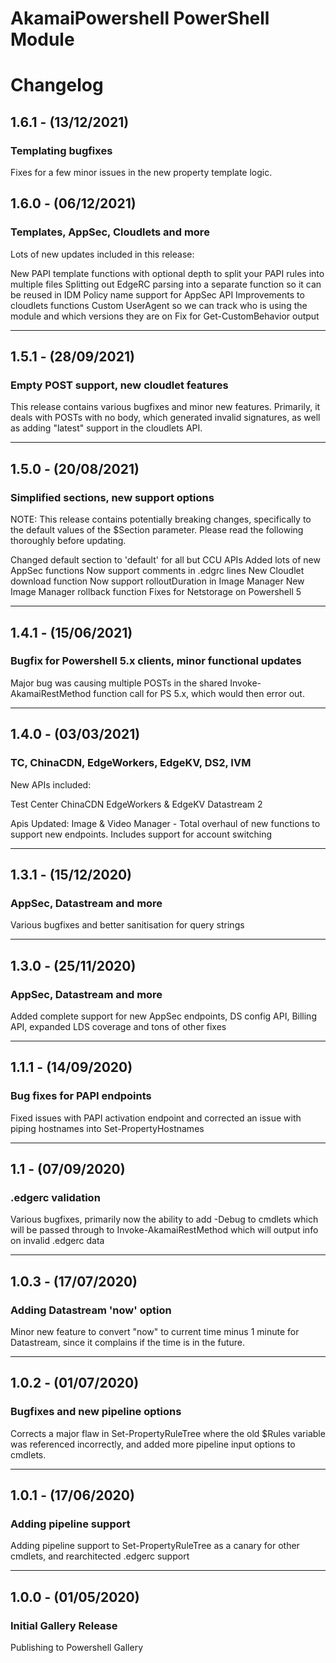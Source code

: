 # AkamaiPowershell PowerShell Module
# Changelog

## 1.6.1 - (13/12/2021)

### Templating bugfixes
Fixes for a few minor issues in the new property template logic.

## 1.6.0 - (06/12/2021)

### Templates, AppSec, Cloudlets and more
Lots of new updates included in this release:

New PAPI template functions with optional depth to split your PAPI rules into multiple files
Splitting out EdgeRC parsing into a separate function so it can be reused in IDM
Policy name support for AppSec API
Improvements to cloudlets functions
Custom UserAgent so we can track who is using the module and which versions they are on
Fix for Get-CustomBehavior output

----

## 1.5.1 - (28/09/2021)

### Empty POST support, new cloudlet features
This release contains various bugfixes and minor new features. Primarily, it deals with POSTs with no body, which generated invalid signatures, as well as adding "latest" support in the cloudlets API.

----

## 1.5.0 - (20/08/2021)

### Simplified sections, new support options
NOTE: This release contains potentially breaking changes, specifically to the default values of the $Section parameter. Please read the following thoroughly before updating.

Changed default section to 'default' for all but CCU APIs
Added lots of new AppSec functions
Now support comments in .edgrc lines
New Cloudlet download function
Now support rolloutDuration in Image Manager
New Image Manager rollback function
Fixes for Netstorage on Powershell 5

----

## 1.4.1 - (15/06/2021)

### Bugfix for Powershell 5.x clients, minor functional updates
Major bug was causing multiple POSTs in the shared Invoke-AkamaiRestMethod function call for PS 5.x, which would then error out.

----

## 1.4.0 - (03/03/2021)

### TC, ChinaCDN, EdgeWorkers, EdgeKV, DS2, IVM
New APIs included:

Test Center
ChinaCDN
EdgeWorkers & EdgeKV
Datastream 2

Apis Updated:
Image & Video Manager - Total overhaul of new functions to support new endpoints. Includes support for account switching

----

## 1.3.1 - (15/12/2020)

### AppSec, Datastream and more
Various bugfixes and better sanitisation for query strings

----

## 1.3.0 - (25/11/2020)

### AppSec, Datastream and more
Added complete support for new AppSec endpoints, DS config API, Billing API, expanded LDS coverage and tons of other fixes

----

## 1.1.1 - (14/09/2020)

### Bug fixes for PAPI endpoints
Fixed issues with PAPI activation endpoint and corrected an issue with piping hostnames into Set-PropertyHostnames

----

## 1.1 - (07/09/2020)

### .edgerc validation
Various bugfixes, primarily now the ability to add -Debug to cmdlets which will be passed through to Invoke-AkamaiRestMethod which will output info on invalid .edgerc data

----

## 1.0.3 - (17/07/2020)

### Adding Datastream 'now' option
Minor new feature to convert "now" to current time minus 1 minute for Datastream, since it complains if the time is in the future.

----

## 1.0.2 - (01/07/2020)

### Bugfixes and new pipeline options
Corrects a major flaw in Set-PropertyRuleTree where the old $Rules variable was referenced incorrectly, and added more pipeline input options to cmdlets.

----

## 1.0.1 - (17/06/2020)

### Adding pipeline support
Adding pipeline support to Set-PropertyRuleTree as a canary for other cmdlets, and rearchitected .edgerc support

----

## 1.0.0  - (01/05/2020)

### Initial Gallery Release
Publishing to Powershell Gallery


